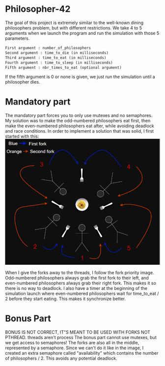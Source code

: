 # Philosopher-42  
The goal of this project is extremely similar to the well-known dining philosophers problem, but with different restrictions. We take 4 to 5 arguments when we launch the program and run the simulation with those 5 parameters.  
```
First argument : number_of_philosophers
Second argument : time_to_die (in milliseconds)
Third argument : time_to_eat (in milliseconds)
Fourth argument : time_to_sleep (in milliseconds)
Fifth argument : nbr_times_to_eat (optional argument)  
```
If the fifth argument is 0 or none is given, we just run the simulation until a philosopher dies.

# Mandatory part  

The mandatory part forces you to only use mutexes and no semaphores. My solution was to make the odd-numbered philosophers eat first, then make the even-numbered philosophers eat after, while avoiding deadlock and race conditions. In order to implement a solution that was solid, I first started with this:
![This is an image](https://github.com/Producks/Philosopher-42/blob/main/doc/double%20arrow.PNG?raw=true)

When I give the forks away to the threads, I follow the fork priority image. Odd-numbered philosophers always grab the first fork to their left, and even-numbered philosophers always grab their right fork. This makes it so there is no way to deadlock. I also have a timer at the beginning of the simulation launch where even-numbered philosophers wait for time_to_eat / 2 before they start eating. This makes it synchronize better.
# Bonus Part
BONUS IS NOT CORRECT, IT"S MEANT TO BE USED WITH FORKS NOT PTHREAD. threads aren't process 
The bonus part cannot use mutexes, but we get access to semaphores! The forks are also all in the middle, represented by a semaphore. Since we can't do it like in the image, I created an extra semaphore called "availability" which contains the number of philosophers / 2. This avoids any potential deadlock.
